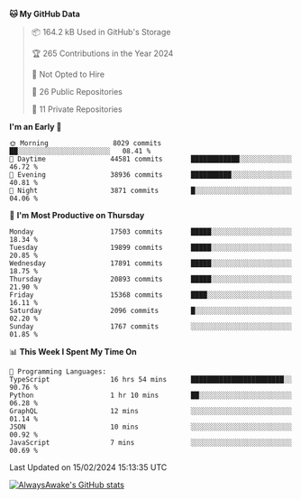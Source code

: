 <!--START_SECTION:waka-->
**🐱 My GitHub Data** 

> 📦 164.2 kB Used in GitHub's Storage 
 > 
> 🏆 265 Contributions in the Year 2024
 > 
> 🚫 Not Opted to Hire
 > 
> 📜 26 Public Repositories 
 > 
> 🔑 11 Private Repositories 
 > 
**I'm an Early 🐤** 

```text
🌞 Morning                8029 commits        ██░░░░░░░░░░░░░░░░░░░░░░░   08.41 % 
🌆 Daytime                44581 commits       ████████████░░░░░░░░░░░░░   46.72 % 
🌃 Evening                38936 commits       ██████████░░░░░░░░░░░░░░░   40.81 % 
🌙 Night                  3871 commits        █░░░░░░░░░░░░░░░░░░░░░░░░   04.06 % 
```
📅 **I'm Most Productive on Thursday** 

```text
Monday                   17503 commits       █████░░░░░░░░░░░░░░░░░░░░   18.34 % 
Tuesday                  19899 commits       █████░░░░░░░░░░░░░░░░░░░░   20.85 % 
Wednesday                17891 commits       █████░░░░░░░░░░░░░░░░░░░░   18.75 % 
Thursday                 20893 commits       █████░░░░░░░░░░░░░░░░░░░░   21.90 % 
Friday                   15368 commits       ████░░░░░░░░░░░░░░░░░░░░░   16.11 % 
Saturday                 2096 commits        █░░░░░░░░░░░░░░░░░░░░░░░░   02.20 % 
Sunday                   1767 commits        ░░░░░░░░░░░░░░░░░░░░░░░░░   01.85 % 
```


📊 **This Week I Spent My Time On** 

```text
💬 Programming Languages: 
TypeScript               16 hrs 54 mins      ███████████████████████░░   90.76 % 
Python                   1 hr 10 mins        ██░░░░░░░░░░░░░░░░░░░░░░░   06.28 % 
GraphQL                  12 mins             ░░░░░░░░░░░░░░░░░░░░░░░░░   01.14 % 
JSON                     10 mins             ░░░░░░░░░░░░░░░░░░░░░░░░░   00.92 % 
JavaScript               7 mins              ░░░░░░░░░░░░░░░░░░░░░░░░░   00.69 % 
```


 Last Updated on 15/02/2024 15:13:35 UTC
<!--END_SECTION:waka-->

[![AlwaysAwake's GitHub stats](https://github-readme-stats.vercel.app/api?username=AlwaysAwake&show_icons=true&theme=github_dark&count_private=true)](https://github.com/AlwaysAwake/AlwaysAwake)
